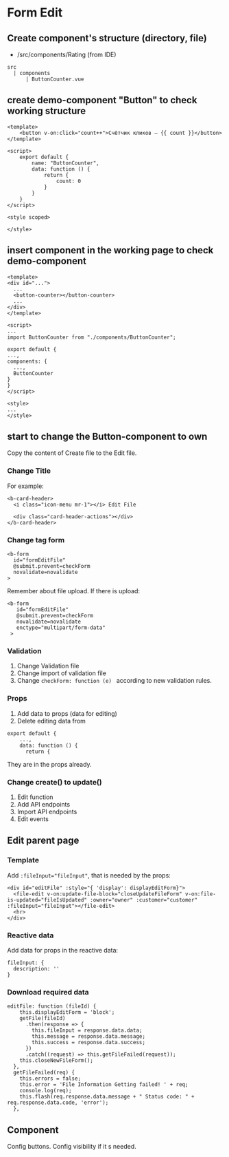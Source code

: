 # Form Edit
## Create component's structure (directory, file)
  * /src/components/Rating (from IDE)
  ````
  src
    | components
        | ButtonCounter.vue
  ````
## create demo-component "Button" to check working structure
````
<template>
    <button v-on:click="count++">Счётчик кликов — {{ count }}</button>
</template>

<script>
    export default {
        name: "ButtonCounter",
        data: function () {
            return {
                count: 0
            }
        }
    }
</script>

<style scoped>

</style>
````
## insert component in the working page to check demo-component 
````
<template>
<div id="...">
  ...
  <button-counter></button-counter>
  ...
</div>
</template>

<script>
...
import ButtonCounter from "./components/ButtonCounter";

export default {
...,
components: {
  ...,
  ButtonCounter
}
}
</script>

<style>
...
</style>
````
## start to change the Button-component to own
Copy the content of Create file to the Edit file.

### Change Title
For example:
````
<b-card-header>
  <i class="icon-menu mr-1"></i> Edit File

  <div class="card-header-actions"></div>
</b-card-header>
````

### Change tag form
````
<b-form
  id="formEditFile"
  @submit.prevent=checkForm
  novalidate=novalidate
>
````

Remember about file upload. If there is upload:
````
<b-form
   id="formEditFile"
   @submit.prevent=checkForm
   novalidate=novalidate
   enctype="multipart/form-data"
 >
````
### Validation
1. Change Validation file
2. Change import of validation file
3. Change ````checkForm: function (e) ```` according to new validation rules.

### Props
1. Add data to props (data for editing)
2. Delete editing data from 
````
export default {
    ...,
    data: function () {
      return {
````
They are in the props already.

### Change create() to update()
1. Edit function
2. Add API endpoints
3. Import API endpoints
4. Edit events

## Edit parent page
### Template
Add  ````:fileInput="fileInput"````, that is needed by the props:
````
<div id="editFile" :style="{ 'display': displayEditForm}">
  <file-edit v-on:update-file-block="closeUpdateFileForm" v-on:file-is-updated="fileIsUpdated" :owner="owner" :customer="customer" :fileInput="fileInput"></file-edit>
  <hr>
</div>
````
### Reactive data
Add data for props in the reactive data:
````
fileInput: {
  description: ''
}
````

### Download required data
````
editFile: function (fileId) {
    this.displayEditForm = 'block';
    getFile(fileId)
      .then(response => {
        this.fileInput = response.data.data;
        this.message = response.data.message;
        this.success = response.data.success;
      })
      .catch((request) => this.getFileFailed(request));
    this.closeNewFileForm();
  },
  getFileFailed(req) {
    this.errors = false;
    this.error = 'File Information Getting failed! ' + req;
    console.log(req);
    this.flash(req.response.data.message + " Status code: " + req.response.data.code, 'error');
  },
````
## Component
Config buttons.
Config visibility if it s needed.

